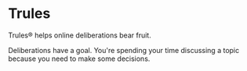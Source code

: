 # Trules
Trules® helps online deliberations bear fruit.

Deliberations have a goal. You're spending your time discussing a topic because you need to make some decisions.
